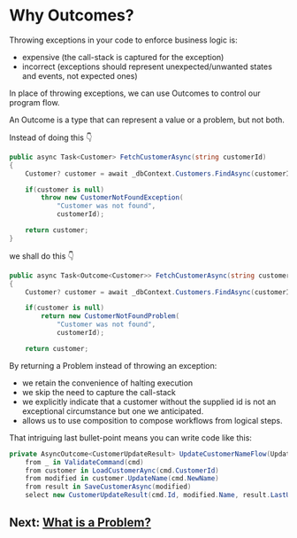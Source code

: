 # Why Outcomes?

Throwing exceptions in your code to enforce business logic is:
- expensive (the call-stack is captured for the exception)
- incorrect (exceptions should represent unexpected/unwanted states and events, not expected ones)

In place of throwing exceptions, we can use Outcomes to control our program flow.

An Outcome is a type that can represent a value or a problem, but not both.

Instead of doing this 👇

```csharp
public async Task<Customer> FetchCustomerAsync(string customerId)
{
    Customer? customer = await _dbContext.Customers.FindAsync(customerId);

    if(customer is null)
        throw new CustomerNotFoundException(
            "Customer was not found", 
            customerId);

    return customer;
}
```

we shall do this 👇
```csharp
public async Task<Outcome<Customer>> FetchCustomerAsync(string customerId)
{
    Customer? customer = await _dbContext.Customers.FindAsync(customerId);

    if(customer is null)
        return new CustomerNotFoundProblem(
            "Customer was not found",
            customerId);

    return customer;
```

By returning a Problem instead of throwing an exception:
- we retain the convenience of halting execution
- we skip the need to capture the call-stack
- we explicitly indicate that a customer without the supplied id is not an exceptional circumstance but one we anticipated.
- allows us to use composition to compose workflows from logical steps.

That intriguing last bullet-point means you can write code like this:
```csharp
private AsyncOutcome<CustomerUpdateResult> UpdateCustomerNameFlow(UpdateCustomerNameCommand cmd) =>
    from _ in ValidateCommand(cmd)
    from customer in LoadCustomerAync(cmd.CustomerId)
    from modified in customer.UpdateName(cmd.NewName)
    from result in SaveCustomerAsync(modified)
    select new CustomerUpdateResult(cmd.Id, modified.Name, result.LastUpdated);
```

## Next: [What is a Problem?](./docs/what-is-a-problem.md)